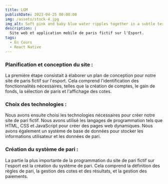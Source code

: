 ```yaml
---
title: LGM
publishDate: 2023-04-25 00:00:00
img: /assets/stock-4.jpg
img_alt: Soft pink and baby blue water ripples together in a subtle texture.
description: |
  Site web et application mobile de paris fictif sur l'Esport.
tags:
  - En Cours
  - React Native
---
```



### Planification et conception du site :

La première étape consistait à élaborer un plan de conception pour notre site de paris fictif sur l'esport. Cela comprend l'identification des fonctionnalités nécessaires, telles que la création de comptes, le gain de fonds, la sélection de paris et l'affichage des cotes.

### Choix des technologies :
Nous avons ensuite choisi les technologies nécessaires pour créer notre site de pari fictif. Nous avons utilisé les langages de programmation tels que HTML, CSS et JavaScript pour créer des pages web dynamiques. Nous avons également un système de base de données pour stocker les informations utilisateur et les données de pari. 

### Création du système de pari :
La partie la plus importante de la programmation du site de pari fictif sur l'esport est la création du système de pari. Cela comprend la définition des règles de pari, la gestion des cotes et des résultats, et la gestion des paiements. 

